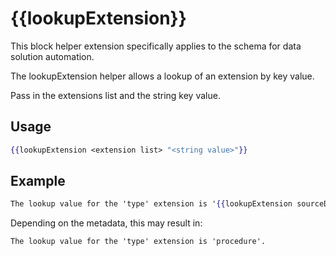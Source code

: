 # {{lookupExtension}}

This block helper extension specifically applies to the schema for data solution automation.

The lookupExtension helper allows a lookup of an extension by key value.

Pass in the extensions list and the string key value.

## Usage

```handlebars
{{lookupExtension <extension list> "<string value>"}}
```

## Example

```handlebars
The lookup value for the 'type' extension is '{{lookupExtension sourceDataObjects.0.extensions "type"}}'.
```

Depending on the metadata, this may result in:

```text
The lookup value for the 'type' extension is 'procedure'.
```
